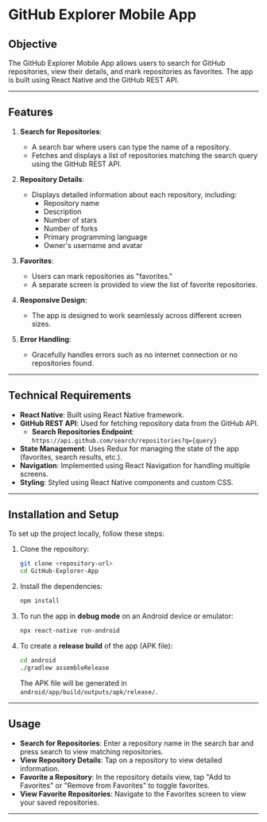 # GitHub Explorer Mobile App

## Objective

The GitHub Explorer Mobile App allows users to search for GitHub repositories, view their details, and mark repositories as favorites. The app is built using React Native and the GitHub REST API.

---

## Features

1. **Search for Repositories**:
   - A search bar where users can type the name of a repository.
   - Fetches and displays a list of repositories matching the search query using the GitHub REST API.

2. **Repository Details**:
   - Displays detailed information about each repository, including:
     - Repository name
     - Description
     - Number of stars
     - Number of forks
     - Primary programming language
     - Owner's username and avatar

3. **Favorites**:
   - Users can mark repositories as "favorites."
   - A separate screen is provided to view the list of favorite repositories.

4. **Responsive Design**:
   - The app is designed to work seamlessly across different screen sizes.

5. **Error Handling**:
   - Gracefully handles errors such as no internet connection or no repositories found.

---

## Technical Requirements

- **React Native**: Built using React Native framework.
- **GitHub REST API**: Used for fetching repository data from the GitHub API.
  - **Search Repositories Endpoint**: `https://api.github.com/search/repositories?q={query}`
- **State Management**: Uses Redux for managing the state of the app (favorites, search results, etc.).
- **Navigation**: Implemented using React Navigation for handling multiple screens.
- **Styling**: Styled using React Native components and custom CSS.

---

## Installation and Setup

To set up the project locally, follow these steps:

1. Clone the repository:
   ```bash
   git clone <repository-url>
   cd GitHub-Explorer-App
   ```

2. Install the dependencies:
   ```bash
   npm install
   ```

3. To run the app in **debug mode** on an Android device or emulator:
   ```bash
   npx react-native run-android
   ```

4. To create a **release build** of the app (APK file):
   ```bash
   cd android
   ./gradlew assembleRelease
   ```
   The APK file will be generated in `android/app/build/outputs/apk/release/`.

---

## Usage

- **Search for Repositories**: Enter a repository name in the search bar and press search to view matching repositories.
- **View Repository Details**: Tap on a repository to view detailed information.
- **Favorite a Repository**: In the repository details view, tap "Add to Favorites" or "Remove from Favorites" to toggle favorites.
- **View Favorite Repositories**: Navigate to the Favorites screen to view your saved repositories.

---

